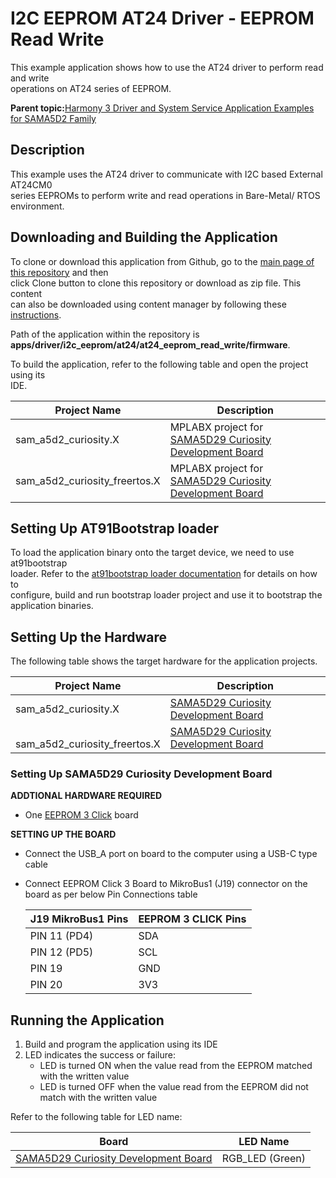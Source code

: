 # I2C EEPROM AT24 Driver - EEPROM Read Write

This example application shows how to use the AT24 driver to perform read and write<br /> operations on AT24 series of EEPROM.

**Parent topic:**[Harmony 3 Driver and System Service Application Examples for SAMA5D2 Family](GUID-89743DCD-F235-4D2D-AE19-B9D1B98911AD.md)

## Description

This example uses the AT24 driver to communicate with I2C based External AT24CM0<br /> series EEPROMs to perform write and read operations in Bare-Metal/ RTOS<br /> environment.

## Downloading and Building the Application

To clone or download this application from Github, go to the [main page of this repository](https://github.com/Microchip-MPLAB-Harmony/core_apps_sam_a5d2) and then<br /> click Clone button to clone this repository or download as zip file. This content<br /> can also be downloaded using content manager by following these [instructions](https://github.com/Microchip-MPLAB-Harmony/contentmanager/wiki).

Path of the application within the repository is<br /> **apps/driver/i2c\_eeprom/at24/at24\_eeprom\_read\_write/firmware**.

To build the application, refer to the following table and open the project using its<br /> IDE.

|Project Name|Description|
|------------|-----------|
|sam\_a5d2\_curiosity.X|MPLABX project for [SAMA5D29 Curiosity Development Board](https://www.microchip.com/en-us/development-tool/EV07R15A)|
|sam\_a5d2\_curiosity\_freertos.X|MPLABX project for [SAMA5D29 Curiosity Development Board](https://www.microchip.com/en-us/development-tool/EV07R15A)|

## Setting Up AT91Bootstrap loader

To load the application binary onto the target device, we need to use at91bootstrap<br /> loader. Refer to the [at91bootstrap loader documentation](GUID-EC647FFE-720B-413C-81C5-6ACA67E7CC7B.md) for details on how to<br /> configure, build and run bootstrap loader project and use it to bootstrap the<br /> application binaries.

## Setting Up the Hardware

The following table shows the target hardware for the application projects.

|Project Name|Description|
|------------|-----------|
|sam\_a5d2\_curiosity.X|[SAMA5D29 Curiosity Development Board](https://www.microchip.com/en-us/development-tool/EV07R15A)|
|<br /> sam\_a5d2\_curiosity\_freertos.X<br />|[SAMA5D29 Curiosity Development Board](https://www.microchip.com/en-us/development-tool/EV07R15A)|

### Setting Up SAMA5D29 Curiosity Development Board

**ADDTIONAL HARDWARE REQUIRED**

-   One [EEPROM 3 Click](https://www.mikroe.com/eeprom-3-click) board

**SETTING UP THE BOARD**

-   Connect the USB\_A port on board to the computer using a USB-C type cable
-   Connect EEPROM Click 3 Board to MikroBus1 \(J19\) connector on the board as per below Pin Connections table

    |J19 MikroBus1 Pins|EEPROM 3 CLICK Pins|
    |------------------|-------------------|
    |PIN 11 \(PD4\)|SDA|
    |PIN 12 \(PD5\)|SCL|
    |PIN 19|GND|
    |PIN 20|3V3|


## Running the Application

1.  Build and program the application using its IDE
2.  LED indicates the success or failure:
    -   LED is turned ON when the value read from the EEPROM matched with the written value
    -   LED is turned OFF when the value read from the EEPROM did not match with the written value

Refer to the following table for LED name:

|Board|LED Name|
|-----|--------|
|[SAMA5D29 Curiosity Development Board](https://www.microchip.com/en-us/development-tool/EV07R15A)|RGB\_LED \(Green\)|

